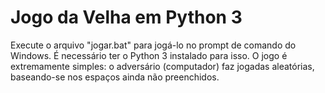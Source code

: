 # Jogo da Velha em Python 3
Execute o arquivo "jogar.bat" para jogá-lo no prompt de comando do Windows. É necessário ter o Python 3 instalado para isso.
O jogo é extremamente simples: o adversário (computador) faz jogadas aleatórias, baseando-se nos espaços ainda não preenchidos.
